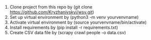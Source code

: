 1. Clone project from this repo by (git clone https://github.com/Kryzhanivskyi/wsy.git)
2. Set up virtual environment by (python3 -m venv yourvenvname)
3. Activate virtual environment by (source yourvenvname/bin/activate)
4. Install requirements by (pip install -r requirements.txt)
5. Create CSV data file by (scrapy crawl people -o data.csv)